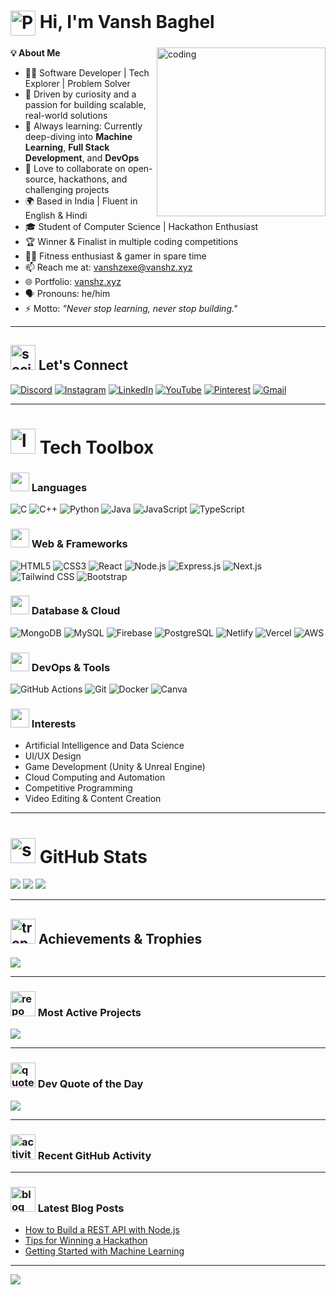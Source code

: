 # <img src="https://media.giphy.com/media/v1.Y2lkPTc5MGI3NjExdTdmbzhxOW16czJsNGJsdXRyM2J6aTBxOWk0MTJhNm1uczdxaHV3bSZlcD12MV9zdGlja2Vyc19zZWFyY2gmY3Q9cw/r3oOLlq6oKUw2TCMKD/giphy.gif" alt="Pomodoro Timer" width="40" height="40" style="vertical-align: middle;"/> Hi, I'm **Vansh Baghel**

<img align="right" alt="coding" src="https://i.pinimg.com/originals/75/c2/f8/75c2f842863ae2df6b3ac2d0a4d63026.gif" width="270"/>

**💡 About Me**  
- 🧑‍💻 Software Developer | Tech Explorer | Problem Solver  
- 🚀 Driven by curiosity and a passion for building scalable, real-world solutions  
- 🌱 Always learning: Currently deep-diving into **Machine Learning**, **Full Stack Development**, and **DevOps**  
- 💬 Love to collaborate on open-source, hackathons, and challenging projects  
- 🌍 Based in India | Fluent in English & Hindi  
- 🎓 Student of Computer Science | Hackathon Enthusiast  
- 🏆 Winner & Finalist in multiple coding competitions  
- 🏋️‍♂️ Fitness enthusiast & gamer in spare time  
- 📫 Reach me at: vanshzexe@vanshz.xyz  
- 🌐 Portfolio: [vanshz.xyz](https://vanshz.xyz/)  
- 🗣️ Pronouns: he/him  
- ⚡ Motto: *"Never stop learning, never stop building."*

---

## <img src="https://media.giphy.com/media/dhGGpFEXFUN63MVaSR/giphy.gif?cid=ecf05e47oq0jsif8iqlwytewfowdp373e58zj3dk2osa7ljk&ep=v1_stickers_search&rid=giphy.gif&ct=s" width="40" height="40" alt="social"> Let's Connect

[![Discord](https://img.shields.io/badge/Discord-5865F2?style=for-the-badge&logo=discord&logoColor=white)](https://discord.gg/your-discord-link)
[![Instagram](https://img.shields.io/badge/Instagram-E4405F?style=for-the-badge&logo=instagram&logoColor=white)](https://instagram.com/your_instagram)
[![LinkedIn](https://img.shields.io/badge/LinkedIn-0A66C2?style=for-the-badge&logo=linkedin&logoColor=white)](https://linkedin.com/in/your-linkedin)
[![YouTube](https://img.shields.io/badge/YouTube-FF0000?style=for-the-badge&logo=youtube&logoColor=white)](https://youtube.com/@your-youtube)
[![Pinterest](https://img.shields.io/badge/Pinterest-E60023?style=for-the-badge&logo=pinterest&logoColor=white)](https://pinterest.com/yourpinterest)
[![Gmail](https://img.shields.io/badge/Email-D14836?style=for-the-badge&logo=gmail&logoColor=white)](mailto:vanshzexe@gmail.com)

---

# <img src="https://media4.giphy.com/media/v1.Y2lkPTc5MGI3NjExdWp1NHhqZzczODdxZDg0dzFwNWd2NzZrcjIxNmpxeTJyb3N3MmQ5MCZlcD12MV9pbnRlcm5hbF9naWZfYnlfaWQmY3Q9cw/WFZvB7VIXBgiz3oDXE/giphy.gif" width="40" height="40" alt="laptop"> Tech Toolbox

<div align="left">

### <img src="https://media.giphy.com/media/KAq5w47R9rmTuvWOWa/giphy.gif" width="30"/> Languages  
![C](https://img.shields.io/badge/C-00599C?style=for-the-badge&logo=c&logoColor=white)
![C++](https://img.shields.io/badge/C++-00599C?style=for-the-badge&logo=c%2B%2B&logoColor=white)
![Python](https://img.shields.io/badge/Python-3670A0?style=for-the-badge&logo=python&logoColor=ffdd54)
![Java](https://img.shields.io/badge/Java-ED8B00?style=for-the-badge&logo=openjdk&logoColor=white)
![JavaScript](https://img.shields.io/badge/JavaScript-323330?style=for-the-badge&logo=javascript&logoColor=F7DF1E)
![TypeScript](https://img.shields.io/badge/TypeScript-007ACC?style=for-the-badge&logo=typescript&logoColor=white)

### <img src="https://media.giphy.com/media/VLZQ9M0Qw7c7q/giphy.gif" width="30"/> Web & Frameworks  
![HTML5](https://img.shields.io/badge/HTML5-E34F26?style=for-the-badge&logo=html5&logoColor=white)
![CSS3](https://img.shields.io/badge/CSS3-1572B6?style=for-the-badge&logo=css3&logoColor=white)
![React](https://img.shields.io/badge/React-20232A?style=for-the-badge&logo=react&logoColor=61DAFB)
![Node.js](https://img.shields.io/badge/Node.js-339933?style=for-the-badge&logo=node.js&logoColor=white)
![Express.js](https://img.shields.io/badge/Express.js-000000?style=for-the-badge&logo=express&logoColor=white)
![Next.js](https://img.shields.io/badge/Next.js-000000?style=for-the-badge&logo=nextdotjs&logoColor=white)
![Tailwind CSS](https://img.shields.io/badge/TailwindCSS-06B6D4?style=for-the-badge&logo=tailwindcss&logoColor=white)
![Bootstrap](https://img.shields.io/badge/Bootstrap-7952B3?style=for-the-badge&logo=bootstrap&logoColor=white)

### <img src="https://media.giphy.com/media/3otPorWLQJq5GmHRtu/giphy.gif" width="30"/> Database & Cloud  
![MongoDB](https://img.shields.io/badge/MongoDB-4ea94b?style=for-the-badge&logo=mongodb&logoColor=white)
![MySQL](https://img.shields.io/badge/MySQL-4479A1?style=for-the-badge&logo=mysql&logoColor=white)
![Firebase](https://img.shields.io/badge/Firebase-FFCA28?style=for-the-badge&logo=firebase&logoColor=black)
![PostgreSQL](https://img.shields.io/badge/PostgreSQL-4169E1?style=for-the-badge&logo=postgresql&logoColor=white)
![Netlify](https://img.shields.io/badge/Netlify-00C7B7?style=for-the-badge&logo=netlify&logoColor=white)
![Vercel](https://img.shields.io/badge/Vercel-000?style=for-the-badge&logo=vercel&logoColor=white)
![AWS](https://img.shields.io/badge/AWS-232F3E?style=for-the-badge&logo=amazon-aws&logoColor=white)

### <img src="https://media.giphy.com/media/1n3ghd0kU7n2vQ3U/giphy.gif" width="30"/> DevOps & Tools  
![GitHub Actions](https://img.shields.io/badge/GitHub_Actions-2088FF?style=for-the-badge&logo=githubactions&logoColor=white)
![Git](https://img.shields.io/badge/Git-F05033?style=for-the-badge&logo=git&logoColor=white)
![Docker](https://img.shields.io/badge/Docker-2496ED?style=for-the-badge&logo=docker&logoColor=white)
![Canva](https://img.shields.io/badge/Canva-00C4CC?style=for-the-badge&logo=canva&logoColor=white)

### <img src="https://media.giphy.com/media/wgFWLRiND4bkyIy5C4/giphy.gif" width="30"/> Interests  
- Artificial Intelligence and Data Science  
- UI/UX Design  
- Game Development (Unity & Unreal Engine)  
- Cloud Computing and Automation  
- Competitive Programming  
- Video Editing & Content Creation

</div>

---

# <img src="https://media.giphy.com/media/v1.Y2lkPTc5MGI3NjExcG80bjUxNXo2cm9iYnVrb2I0bWI2MGtveXQ3aWJsNDJlemZqd2ZjeiZlcD12MV9zdGlja2Vyc19zZWFyY2gmY3Q9cw/9A4VXopO66WMraBtss/giphy.gif" width="40" height="40" alt="stats"> GitHub Stats

![](https://github-readme-stats.vercel.app/api?username=vanshzexe&theme=vision-friendly-dark&hide_border=false&include_all_commits=true&count_private=true)
![](https://nirzak-streak-stats.vercel.app/?user=vanshzexe&theme=vision-friendly-dark&hide_border=false)
![](https://github-readme-stats.vercel.app/api/top-langs/?username=vanshzexe&theme=vision-friendly-dark&hide_border=false&include_all_commits=true&count_private=true&layout=compact)

---

## <img src="https://media.giphy.com/media/v1.Y2lkPTc5MGI3NjExZ3ZxZGQ1MWQwYm81Y2p5YWk1MG92Z3BibDVxY3p0c3Q4YmdkZ3huYyZlcD12MV9zdGlja2Vyc19zZWFyY2gmY3Q9cw/VGUxZZPz33xqyqDlUF/giphy.gif" width="40" height="40" alt="trophy"> Achievements & Trophies

![](https://github-profile-trophy.vercel.app/?username=vanshzexe&theme=onedark&no-frame=false&no-bg=false&margin-w=4)

---

### <img src="https://media.giphy.com/media/v1.Y2lkPTc5MGI3NjExcWNpZm9vaXNicXUyMmowcGw4NWxwNGd2YTlxcTFrOG00ZGN0NDc2OSZlcD12MV9zdGlja2Vyc19zZWFyY2gmY3Q9cw/QJy4x1YfXJFQBDY824/giphy.gif" width="40" height="40" alt="repo"> Most Active Projects

![](https://github-contributor-stats.vercel.app/api?username=vanshzexe&limit=5&theme=vision-friendly-dark&combine_all_yearly_contributions=true)

---

### <img src="https://media.giphy.com/media/v1.Y2lkPTc5MGI3NjExcWNpZm9vaXNicXUyMmowcGw4NWxwNGd2YTlxcTFrOG00ZGN0NDc2OSZlcD12MV9zdGlja2Vyc19zZWFyY2gmY3Q9cw/QJy4x1YfXJFQBDY824/giphy.gif" width="40" height="40" alt="quote"> Dev Quote of the Day

![](https://quotes-github-readme.vercel.app/api?type=horizontal&theme=dark)

---

### <img src="https://media.giphy.com/media/3orieT8RrUQbqgIdoE/giphy.gif" width="40" height="40" alt="activity"> Recent GitHub Activity

<!--START_SECTION:activity-->
<!-- Automatically updated by GitHub Actions or tools like GitHub Readme Activity. -->
<!--END_SECTION:activity-->

---

### <img src="https://media.giphy.com/media/13HgwGsXF0aiGY/giphy.gif" width="40" height="40" alt="blog"> Latest Blog Posts
<!-- BLOG-POST-LIST:START -->
<!-- Replace with your blog feed or use GitHub Actions to automate -->
- [How to Build a REST API with Node.js](#)
- [Tips for Winning a Hackathon](#)
- [Getting Started with Machine Learning](#)
<!-- BLOG-POST-LIST:END -->

---

[![](https://visitcount.itsvg.in/api?id=vanshzexe&icon=1&color=4)](https://visitcount.itsvg.in)

<!--
✨ Crafted professionally with animated flair and modern developer spirit  
🦄 For collaborations or opportunities, just reach out!
-->
